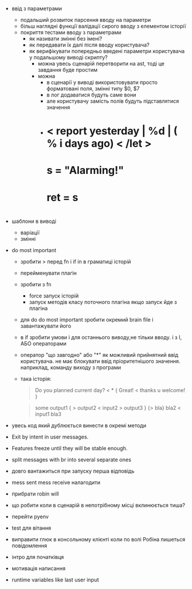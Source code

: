 * ввід з параметрами
  * подальший розвиток парсення вводу на параметри
  * більш наглядні функції валідації сирого вводу з елементом історії
  * покриття тестами вводу з параметрами
      * як називати змінні без імені? 
      * як передавати їх далі після вводу користувача?
      * як верифікувати попередньо введені параметри користувача у подальшому виводі скрипту?
          * можна увесь сценарій перетворити на ast, тоді це завдання буде простим
          * можна 
            * в сценарії у виводі використовувати просто форматовані поля, змінні типу $0, $7
            * в лог додаватися будуть саме вони
            * але користувачу замість полів будуть підставлятися значення
            *     
              # < report <let> yesterday | %d | ( % i days ago) < /let >
              #     <fn>
              #     s = "Alarming!"
              #     ret = s
              # </fn>   
* шаблони в виводі
  * варіації
  * змінні          
* do most important
  * зробити > перед fn і if in в граматиці історій
  * перейменувати плагін
  * зробити з fn 
    * force запуск історій
    * запуск методів класу поточного плагіна якщо запуск йде з плагіна
  * для do do most important зробити окремий brain file і завантажувати його
  * в if зробити умови і для останнього виводу,не тільки вводу. і з І, АБО операторами
  * оператор "що завгодно" або "*" як можливий прийнятний ввід користувача. не має блокувати ввід пріоритетнішого значення. наприклад, команду виходу з програми
  * така історія:
    > Do you planned current day?
    < *
    > <if last input = yes> {
      > Great!
      < thanks
      > u welcome!
    }

    > <if cond> some output1
      <elif cond2> {
        > output2
        < input2
        > output3
        }
      <elif cond3> {> bla}
      <else> bla2
    < input1 
    > bla3
     

* увесь код який дублюється винести в окремі методи
* Exit by intent in user messages.
* Features freeze until they will be stable enough.
* split messages with br into several separate ones
* довго вантажиться при запуску перша відповідь
* mess sent mess receive налагодити
* прибрати robin will
* що робити коли в сценарій в непотрібному місці вклинюється тиша?
* перейти pyenv
* test для вітання
* виправити глюк в консольному клієнті коли по волі Робіна пишеться повідомлення
* інтро для початківця
* мотивація написання 
* runtime variables like last user input
